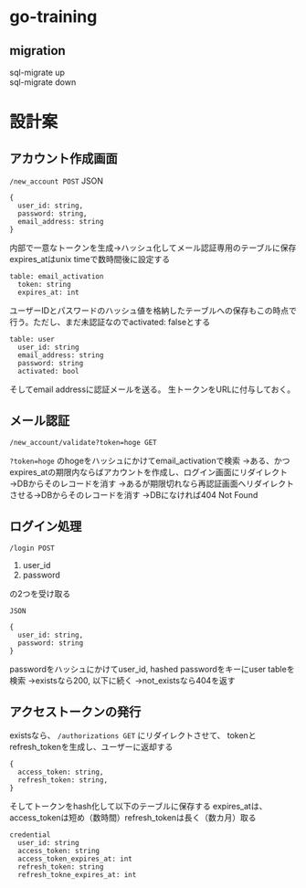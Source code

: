 # go-training

## migration
sql-migrate up  
sql-migrate down  

# 設計案

## アカウント作成画面
`/new_account POST`
JSON
```
{
  user_id: string,
  password: string,
  email_address: string
}
```

内部で一意なトークンを生成→ハッシュ化してメール認証専用のテーブルに保存
expires_atはunix timeで数時間後に設定する
```
table: email_activation
  token: string
  expires_at: int
```

ユーザーIDとパスワードのハッシュ値を格納したテーブルへの保存もこの時点で行う。ただし、まだ未認証なのでactivated: falseとする

```
table: user
  user_id: string
  email_address: string
  password: string
  activated: bool
```

そしてemail addressに認証メールを送る。
生トークンをURLに付与しておく。

## メール認証

`/new_account/validate?token=hoge GET`

`?token=hoge` のhogeをハッシュにかけてemail_activationで検索
→ある、かつexpires_atの期限内ならばアカウントを作成し、ログイン画面にリダイレクト→DBからそのレコードを消す
→あるが期限切れなら再認証画面へリダイレクトさせる→DBからそのレコードを消す
→DBになければ404 Not Found

## ログイン処理

`/login POST`

1. user_id
2. password

の2つを受け取る

`JSON` 

```
{
  user_id: string, 
  password: string
}
```

passwordをハッシュにかけてuser_id, hashed passwordをキーにuser tableを検索
→existsなら200, 以下に続く
→not_existsなら404を返す

## アクセストークンの発行
existsなら、
`/authorizations GET` 
にリダイレクトさせて、
tokenとrefresh_tokenを生成し、ユーザーに返却する

```
{
  access_token: string,
  refresh_token: string,
}
```

そしてトークンをhash化して以下のテーブルに保存する
expires_atは、access_tokenは短め（数時間）refresh_tokenは長く（数カ月）取る

```
credential
  user_id: string
  access_token: string
  access_token_expires_at: int
  refresh_token: string
  refresh_tokne_expires_at: int
```

